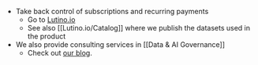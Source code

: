 - Take back control of subscriptions and recurring payments
	- Go to [Lutino.io](https://lutino.io/)
	- See also [[Lutino.io/Catalog]] where we publish the datasets used in the product
- We also provide consulting services in [[Data & AI Governance]]
	- Check out [our blog](https://lutino.substack.com/).